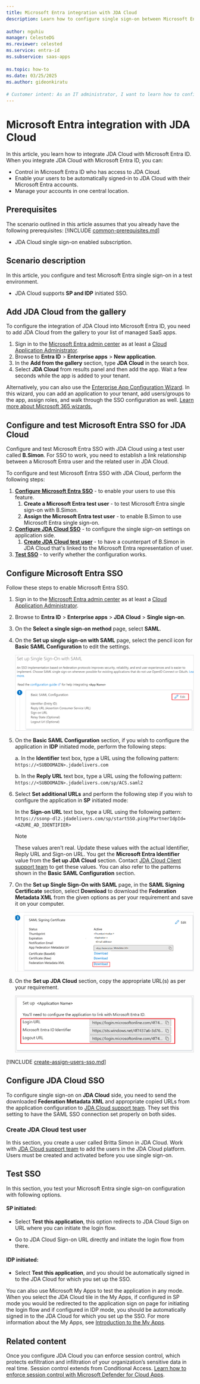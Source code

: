 ```yaml
---
title: Microsoft Entra integration with JDA Cloud
description: Learn how to configure single sign-on between Microsoft Entra ID and JDA Cloud.

author: nguhiu
manager: CelesteDG
ms.reviewer: celested
ms.service: entra-id
ms.subservice: saas-apps

ms.topic: how-to
ms.date: 03/25/2025
ms.author: gideonkiratu

# Customer intent: As an IT administrator, I want to learn how to configure single sign-on between Microsoft Entra ID and JDA Cloud so that I can control who has access to JDA Cloud, enable automatic sign-in with Microsoft Entra accounts, and manage my accounts in one central location.
---
```

# Microsoft Entra integration with JDA Cloud

In this article,  you learn how to integrate JDA Cloud with Microsoft Entra ID. When you integrate JDA Cloud with Microsoft Entra ID, you can:

* Control in Microsoft Entra ID who has access to JDA Cloud.
* Enable your users to be automatically signed-in to JDA Cloud with their Microsoft Entra accounts.
* Manage your accounts in one central location.

## Prerequisites
The scenario outlined in this article assumes that you already have the following prerequisites:
[!INCLUDE [common-prerequisites.md](~/identity/saas-apps/includes/common-prerequisites.md)]
* JDA Cloud single sign-on enabled subscription.

## Scenario description

In this article,  you configure and test Microsoft Entra single sign-on in a test environment.

* JDA Cloud supports **SP and IDP** initiated SSO.

## Add JDA Cloud from the gallery

To configure the integration of JDA Cloud into Microsoft Entra ID, you need to add JDA Cloud from the gallery to your list of managed SaaS apps.

1. Sign in to the [Microsoft Entra admin center](https://entra.microsoft.com) as at least a [Cloud Application Administrator](~/identity/role-based-access-control/permissions-reference.md#cloud-application-administrator).
1. Browse to **Entra ID** > **Enterprise apps** > **New application**.
1. In the **Add from the gallery** section, type **JDA Cloud** in the search box.
1. Select **JDA Cloud** from results panel and then add the app. Wait a few seconds while the app is added to your tenant.

 Alternatively, you can also use the [Enterprise App Configuration Wizard](https://portal.office.com/AdminPortal/home?Q=Docs#/azureadappintegration). In this wizard, you can add an application to your tenant, add users/groups to the app, assign roles, and walk through the SSO configuration as well. [Learn more about Microsoft 365 wizards.](/microsoft-365/admin/misc/azure-ad-setup-guides)

<a name='configure-and-test-azure-ad-sso-for-jda-cloud'></a>

## Configure and test Microsoft Entra SSO for JDA Cloud

Configure and test Microsoft Entra SSO with JDA Cloud using a test user called **B.Simon**. For SSO to work, you need to establish a link relationship between a Microsoft Entra user and the related user in JDA Cloud.

To configure and test Microsoft Entra SSO with JDA Cloud, perform the following steps:

1. **[Configure Microsoft Entra SSO](#configure-azure-ad-sso)** - to enable your users to use this feature.
    1. **Create a Microsoft Entra test user** - to test Microsoft Entra single sign-on with B.Simon.
    1. **Assign the Microsoft Entra test user** - to enable B.Simon to use Microsoft Entra single sign-on.
1. **[Configure JDA Cloud SSO](#configure-jda-cloud-sso)** - to configure the single sign-on settings on application side.
    1. **[Create JDA Cloud test user](#create-jda-cloud-test-user)** - to have a counterpart of B.Simon in JDA Cloud that's linked to the Microsoft Entra representation of user.
1. **[Test SSO](#test-sso)** - to verify whether the configuration works.

<a name='configure-azure-ad-sso'></a>

## Configure Microsoft Entra SSO

Follow these steps to enable Microsoft Entra SSO.

1. Sign in to the [Microsoft Entra admin center](https://entra.microsoft.com) as at least a [Cloud Application Administrator](~/identity/role-based-access-control/permissions-reference.md#cloud-application-administrator).
1. Browse to **Entra ID** > **Enterprise apps** > **JDA Cloud** > **Single sign-on**.
1. On the **Select a single sign-on method** page, select **SAML**.
1. On the **Set up single sign-on with SAML** page, select the pencil icon for **Basic SAML Configuration** to edit the settings.

   ![Edit Basic SAML Configuration](common/edit-urls.png)

1. On the **Basic SAML Configuration** section, if you wish to configure the application in **IDP** initiated mode, perform the following steps:

    a. In the **Identifier** text box, type a URL using the following pattern:
    `https://<SUBDOMAIN>.jdadelivers.com`

    b. In the **Reply URL** text box, type a URL using the following pattern:
    `https://<SUBDOMAIN>.jdadelivers.com/sp/ACS.saml2`

5. Select **Set additional URLs** and perform the following step if you wish to configure the application in **SP** initiated mode:

    In the **Sign-on URL** text box, type a URL using the following pattern:
    `https://ssonp-dl2.jdadelivers.com/sp/startSSO.ping?PartnerIdpId=<AZURE_AD_IDENTIFIER>`

	> [!NOTE]
	> These values aren't real. Update these values with the actual Identifier, Reply URL and Sign-on URL. You get the **Microsoft Entra Identifier** value from the **Set up JDA Cloud** section. Contact [JDA Cloud Client support team](https://support.jda.com/) to get these values. You can also refer to the patterns shown in the **Basic SAML Configuration** section.

6. On the **Set up Single Sign-On with SAML** page, in the **SAML Signing Certificate** section, select **Download** to download the **Federation Metadata XML** from the given options as per your requirement and save it on your computer.

	![The Certificate download link](common/metadataxml.png)

7. On the **Set up JDA Cloud** section, copy the appropriate URL(s) as per your requirement.

	![Copy configuration URLs](common/copy-configuration-urls.png)

<a name='create-an-azure-ad-test-user'></a>

[!INCLUDE [create-assign-users-sso.md](~/identity/saas-apps/includes/create-assign-users-sso.md)]

## Configure JDA Cloud SSO

To configure single sign-on on **JDA Cloud** side, you need to send the downloaded **Federation Metadata XML** and appropriate copied URLs from the application configuration to [JDA Cloud support team](https://support.jda.com/). They set this setting to have the SAML SSO connection set properly on both sides.

### Create JDA Cloud test user

In this section, you create a user called Britta Simon in JDA Cloud. Work with [JDA Cloud support team](https://support.jda.com/) to add the users in the JDA Cloud platform. Users must be created and activated before you use single sign-on.

## Test SSO

In this section, you test your Microsoft Entra single sign-on configuration with following options. 

#### SP initiated:

* Select **Test this application**, this option redirects to JDA Cloud Sign on URL where you can initiate the login flow.  

* Go to JDA Cloud Sign-on URL directly and initiate the login flow from there.

#### IDP initiated:

* Select **Test this application**, and you should be automatically signed in to the JDA Cloud for which you set up the SSO. 

You can also use Microsoft My Apps to test the application in any mode. When you select the JDA Cloud tile in the My Apps, if configured in SP mode you would be redirected to the application sign on page for initiating the login flow and if configured in IDP mode, you should be automatically signed in to the JDA Cloud for which you set up the SSO. For more information about the My Apps, see [Introduction to the My Apps](https://support.microsoft.com/account-billing/sign-in-and-start-apps-from-the-my-apps-portal-2f3b1bae-0e5a-4a86-a33e-876fbd2a4510).

## Related content

Once you configure JDA Cloud you can enforce session control, which protects exfiltration and infiltration of your organization’s sensitive data in real time. Session control extends from Conditional Access. [Learn how to enforce session control with Microsoft Defender for Cloud Apps](/cloud-app-security/proxy-deployment-aad).
